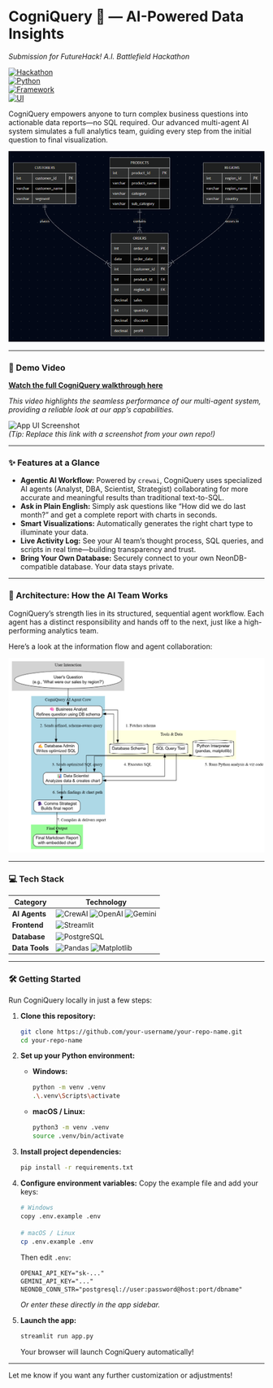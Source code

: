 # CogniQuery 🤖 — AI-Powered Data Insights

*Submission for FutureHack! A.I. Battlefield Hackathon*

[![Hackathon](https://img.shields.io/badge/FutureHack!-A.I.Battlefield-blueviolet)](https://www.futurehack.dev/)  
[![Python](https://img.shields.io/badge/Python-3.9%2B-blue)](https://www.python.org/)  
[![Framework](https://img.shields.io/badge/Framework-crewai-orange)](https://www.crewai.com/)  
[![UI](https://img.shields.io/badge/UI-Streamlit-red)](https://streamlit.io/)

CogniQuery empowers anyone to turn complex business questions into actionable data reports—no SQL required. Our advanced multi-agent AI system simulates a full analytics team, guiding every step from the initial question to final visualization.

![Entity Relationship Diagram](https://github.com/BryanTheLai/futurehack-sql/blob/main/images/futurehack-erd.png?raw=true)

---

### 🎥 Demo Video

**[Watch the full CogniQuery walkthrough here](https://your-video-link-here.com)**

*This video highlights the seamless performance of our multi-agent system, providing a reliable look at our app’s capabilities.*

![App UI Screenshot](https://raw.githubusercontent.com/wbryanteoh/futurehack-sql/main/screenshot.png)  
*(Tip: Replace this link with a screenshot from your own repo!)*

---

### ✨ Features at a Glance

- **Agentic AI Workflow:** Powered by `crewai`, CogniQuery uses specialized AI agents (Analyst, DBA, Scientist, Strategist) collaborating for more accurate and meaningful results than traditional text-to-SQL.
- **Ask in Plain English:** Simply ask questions like “How did we do last month?” and get a complete report with charts in seconds.
- **Smart Visualizations:** Automatically generates the right chart type to illuminate your data.
- **Live Activity Log:** See your AI team’s thought process, SQL queries, and scripts in real time—building transparency and trust.
- **Bring Your Own Database:** Securely connect to your own NeonDB-compatible database. Your data stays private.

---

### 🧠 Architecture: How the AI Team Works

CogniQuery’s strength lies in its structured, sequential agent workflow. Each agent has a distinct responsibility and hands off to the next, just like a high-performing analytics team.

Here’s a look at the information flow and agent collaboration:

![AI Team Workflow Diagram](https://raw.githubusercontent.com/BryanTheLai/futurehack-sql/main/images/graphviz.png)

---

### 💻 Tech Stack

| Category      | Technology                                                                                                                                                                                                |
|---------------|-----------------------------------------------------------------------------------------------------------------------------------------------------------------------------------------------------------|
| **AI Agents** | ![CrewAI](https://img.shields.io/badge/crewAI-Framework-orange) ![OpenAI](https://img.shields.io/badge/OpenAI-GPT--4-42b38f) ![Gemini](https://img.shields.io/badge/Google-Gemini_Pro-4285F4)             |
| **Frontend**  | ![Streamlit](https://img.shields.io/badge/Streamlit-UI-ff4b4b)                                                                                                                                            |
| **Database**  | ![PostgreSQL](https://img.shields.io/badge/PostgreSQL-NeonDB-336791)                                                                                                                                      |
| **Data Tools**| ![Pandas](https://img.shields.io/badge/Pandas-Library-150458) ![Matplotlib](https://img.shields.io/badge/Matplotlib-Library-8a2be2)                                                                       |

---

### 🛠️ Getting Started

Run CogniQuery locally in just a few steps:

1. **Clone this repository:**
    ```bash
    git clone https://github.com/your-username/your-repo-name.git
    cd your-repo-name
    ```

2. **Set up your Python environment:**
    - **Windows:**
        ```bash
        python -m venv .venv
        .\.venv\Scripts\activate
        ```
    - **macOS / Linux:**
        ```bash
        python3 -m venv .venv
        source .venv/bin/activate
        ```

3. **Install project dependencies:**
    ```bash
    pip install -r requirements.txt
    ```

4. **Configure environment variables:**
    Copy the example file and add your keys:
    ```bash
    # Windows
    copy .env.example .env

    # macOS / Linux
    cp .env.example .env
    ```
    Then edit `.env`:
    ```env
    OPENAI_API_KEY="sk-..."
    GEMINI_API_KEY="..."
    NEONDB_CONN_STR="postgresql://user:password@host:port/dbname"
    ```
    *Or enter these directly in the app sidebar.*

5. **Launch the app:**
    ```bash
    streamlit run app.py
    ```
    Your browser will launch CogniQuery automatically!

---

Let me know if you want any further customization or adjustments!
